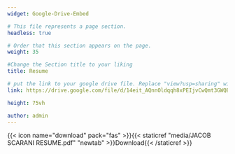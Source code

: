 ```yaml
---
widget: Google-Drive-Embed

# This file represents a page section.
headless: true

# Order that this section appears on the page.
weight: 35

#Change the Section title to your liking
title: Resume

# put the link to your google drive file. Replace "view?usp=sharing" with "preview".
link: https://drive.google.com/file/d/14eit_AQnnOldqqh8xPEIjvCwQmt3GWQB/preview

height: 75vh

author: admin
---
```


{{< icon name="download" pack="fas" >}}{{< staticref "media/JACOB SCARANI RESUME.pdf" "newtab" >}}Download{{< /staticref >}}